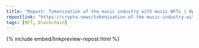 ```yaml
---
title: "Repost: Tokenization of the music industry with music NFTs | Opinion"
repostlink: "https://crypto.news/tokenization-of-the-music-industry-with-music-nfts-opinion/"
tags: [NFT, blockchain]
---
```


{% include embed/linkpreview-repost.html %}
